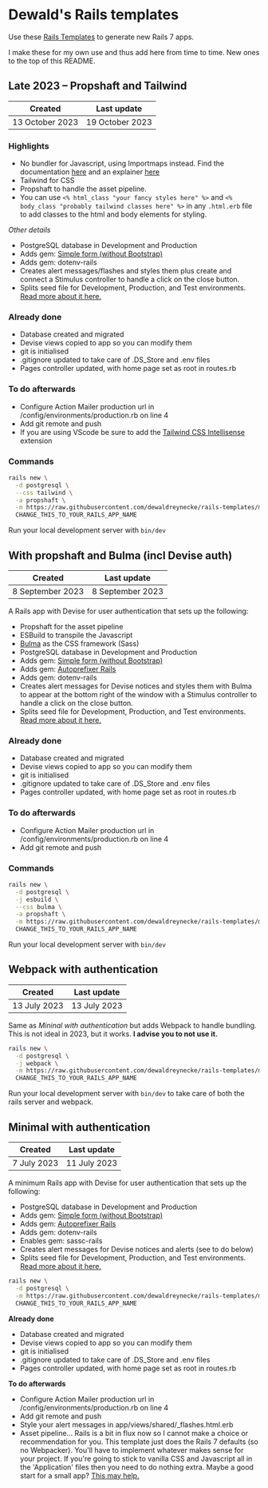 # Dewald's Rails templates

Use these [Rails Templates](http://guides.rubyonrails.org/rails_application_templates.html)
to generate new Rails 7 apps.

I make these for my own use and thus add here from time to time. New ones to the top of this README.

## Late 2023 – Propshaft and Tailwind

| Created | Last update |
| -- | -- |
| 13 October 2023 | 19 October 2023 |

### Highlights
- No bundler for Javascript, using Importmaps instead. Find the documentation [here](https://guides.rubyonrails.org/working_with_javascript_in_rails.html) and an explainer [here](https://blog.appsignal.com/2022/03/02/import-maps-under-the-hood-in-rails-7.html)
- Tailwind for CSS
- Propshaft to handle the asset pipeline.
- You can use `<% html_class "your fancy styles here" %>` and `<% body_class "probably tailwind classes here" %>` in any `.html.erb` file to add classes to the html and body elements for styling.

_Other details_
- PostgreSQL database in Development and Production
- Adds gem: [Simple form (without Bootstrap)](https://github.com/heartcombo/simple_form)
- Adds gem: dotenv-rails
- Creates alert messages/flashes and styles them plus create and connect a Stimulus controller to handle a click on the close button.
- Splits seed file for Development, Production, and Test environments. [Read more about it here.](https://www.dewaldreynecke.net/articles/split-your-ror-seeds-by-environment.html)

### Already done
- Database created and migrated
- Devise views copied to app so you can modify them
- git is initialised
- .gitignore updated to take care of .DS_Store and .env files
- Pages controller updated, with home page set as root in routes.rb

### To do afterwards
- Configure Action Mailer production url in /config/environments/production.rb on line 4
- Add git remote and push
- If you are using VScode be sure to add the [Tailwind CSS Intellisense](https://marketplace.visualstudio.com/items?itemName=bradlc.vscode-tailwindcss) extension

### Commands

```bash
rails new \
  -d postgresql \
  --css tailwind \
  -a propshaft \
  -m https://raw.githubusercontent.com/dewaldreynecke/rails-templates/main/tailwind.rb \
  CHANGE_THIS_TO_YOUR_RAILS_APP_NAME
```
Run your local development server with
```bin/dev```

## With propshaft and Bulma (incl Devise auth)

| Created | Last update |
| -- | -- |
| 8 September 2023 | 8 September 2023 |

A Rails app with Devise for user authentication that sets up the following:
- Propshaft for the asset pipeline
- ESBuild to transpile the Javascript
- [Bulma](https://bulma.io) as the CSS framework (Sass)
- PostgreSQL database in Development and Production
- Adds gem: [Simple form (without Bootstrap)](https://github.com/heartcombo/simple_form)
- Adds gem: [Autoprefixer Rails](https://github.com/ai/autoprefixer-rails)
- Adds gem: dotenv-rails
- Creates alert messages for Devise notices and styles them with Bulma to appear
at the bottom right of the window with a Stimulus controller to handle a click
on the close button.
- Splits seed file for Development, Production, and Test environments. [Read more about it here.](https://blog.dewaldreynecke.net/entries/rails-seed-by-enviroment)

### Already done
- Database created and migrated
- Devise views copied to app so you can modify them
- git is initialised
- .gitignore updated to take care of .DS_Store and .env files
- Pages controller updated, with home page set as root in routes.rb

### To do afterwards
- Configure Action Mailer production url in /config/environments/production.rb on line 4
- Add git remote and push

### Commands

```bash
rails new \
  -d postgresql \
  -j esbuild \
  --css bulma \
  -a propshaft \
  -m https://raw.githubusercontent.com/dewaldreynecke/rails-templates/main/propshaft.rb \
  CHANGE_THIS_TO_YOUR_RAILS_APP_NAME
```
Run your local development server with
```bin/dev```

## Webpack with authentication

| Created | Last update |
| -- | -- |
| 13 July 2023 | 13 July 2023 |

Same as _Mininal with authentication_ but adds Webpack to handle bundling.
This is not ideal in 2023, but it works. **I advise you to not use it.**

```bash
rails new \
  -d postgresql \
  -j webpack \
  -m https://raw.githubusercontent.com/dewaldreynecke/rails-templates/main/auth.rb \
  CHANGE_THIS_TO_YOUR_RAILS_APP_NAME
```
Run your local development server with
```bin/dev```
to take care of both the rails server and webpack.

## Minimal with authentication

| Created | Last update |
| -- | -- |
| 7 July 2023 | 11 July 2023 |

A minimum Rails app with Devise for user authentication that sets up the following:
- PostgreSQL database in Development and Production
- Adds gem: [Simple form (without Bootstrap)](https://github.com/heartcombo/simple_form)
- Adds gem: [Autoprefixer Rails](https://github.com/ai/autoprefixer-rails)
- Adds gem: dotenv-rails
- Enables gem: sassc-rails
- Creates alert messages for Devise notices and alerts (see to do below)
- Splits seed file for Development, Production, and Test environments. [Read more about it here.](https://blog.dewaldreynecke.net/entries/rails-seed-by-enviroment)

```bash
rails new \
  -d postgresql \
  -m https://raw.githubusercontent.com/dewaldreynecke/rails-templates/main/auth.rb \
  CHANGE_THIS_TO_YOUR_RAILS_APP_NAME
```

**Already done**
- Database created and migrated
- Devise views copied to app so you can modify them
- git is initialised
- .gitignore updated to take care of .DS_Store and .env files
- Pages controller updated, with home page set as root in routes.rb

**To do afterwards**
- Configure Action Mailer production url in /config/environments/production.rb on line 4
- Add git remote and push
- Style your alert messages in app/views/shared/_flashes.html.erb
- Asset pipeline... Rails is a bit in flux now so I cannot make a choice or recommendation for you. This template just does the Rails 7 defaults (so no Webpacker). You'll have to implement whatever makes sense for your project. If you're going to stick to vanilla CSS and Javascript all in the 'Application' files then you need to do nothing extra. Maybe a good start for a small app? [This may help.](https://discuss.rubyonrails.org/t/guide-to-rails-7-and-the-asset-pipeline/80851)
